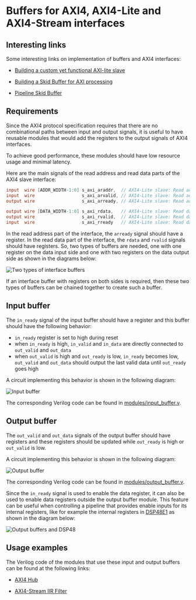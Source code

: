 # Buffers for AXI4, AXI4-Lite and AXI4-Stream interfaces

## Interesting links

Some interesting links on implementation of buffers and AXI4 interfaces:

- [Building a custom yet functional AXI-lite slave](https://zipcpu.com/blog/2019/01/12/demoaxilite.html)

- [Building a Skid Buffer for AXI processing](https://zipcpu.com/blog/2019/05/22/skidbuffer.html)

- [Pipeline Skid Buffer](https://fpgacpu.ca/fpga/Pipeline_Skid_Buffer.html)

## Requirements

Since the AXI4 protocol specification requires that there are no combinational paths between input and output signals, it is useful to have reusable modules that would add the registers to the output signals of AXI4 interfaces.

To achieve good performance, these modules should have low resource usage and minimal latency.

Here are the main signals of the read address and read data parts of the AXI4 slave interface:

```Verilog
input  wire [ADDR_WIDTH-1:0] s_axi_araddr,  // AXI4-Lite slave: Read address
input  wire                  s_axi_arvalid, // AXI4-Lite slave: Read address valid
output wire                  s_axi_arready, // AXI4-Lite slave: Read address ready

output wire [DATA_WIDTH-1:0] s_axi_rdata,   // AXI4-Lite slave: Read data
output wire                  s_axi_rvalid,  // AXI4-Lite slave: Read data valid
input  wire                  s_axi_rready   // AXI4-Lite slave: Read data ready
```

In the read address part of the interface, the `arready` signal should have a register. In the read data part of the interface, the `rdata` and `rvalid` signals should have registers. So, two types of buffers are needed, one with one register on the data input side and one with two registers on the data output side as shown in the diagrams below:

![Two types of interface buffers](/img/interface-buffers.png)

If an interface buffer with registers on both sides is required, then these two types of buffers can be chained together to create such a buffer.

## Input buffer

The `in_ready` signal of the input buffer should have a register and this buffer should have the following behavior:

- `in_ready` register is set to high during reset
- when `in_ready` is high, `in_valid` and `in_data` are directly connected to `out_valid` and `out_data`
- when `out_valid` is high and `out_ready` is low, `in_ready` becomes low, `out_valid` and `out_data` should output the last valid data until `out_ready` goes high

A circuit implementing this behavior is shown in the following diagram:

![Input buffer](/img/input-buffer.png)

The corresponding Verilog code can be found in [modules/input_buffer.v]($source$/modules/input_buffer.v).

## Output buffer

The `out_valid` and `out_data` signals of the output buffer should have registers and these registers should be updated while `out_ready` is high or `out_valid` is low.

A circuit implementing this behavior is shown in the following diagram:

![Output buffer](/img/output-buffer.png)

The corresponding Verilog code can be found in [modules/output_buffer.v]($source$/modules/output_buffer.v).

Since the `in_ready` signal is used to enable the data register, it can also be used to enable data registers outside the output buffer module. This feature can be useful when controlling a pipeline that provides enable inputs for its internal registers, like for example the internal registers in [DSP48E1](https://docs.xilinx.com/v/u/en-US/ug479_7Series_DSP48E1) as shown in the diagram below:

![Output buffers and DSP48](/img/output-buffers-dsp48.png)

## Usage examples

The Verilog code of the modules that use these input and output buffers can be found at the following links:

- [AXI4 Hub]($source$/cores/axi_hub.v)

- [AXI4-Stream IIR Filter]($source$/cores/axis_iir_filter.v)
